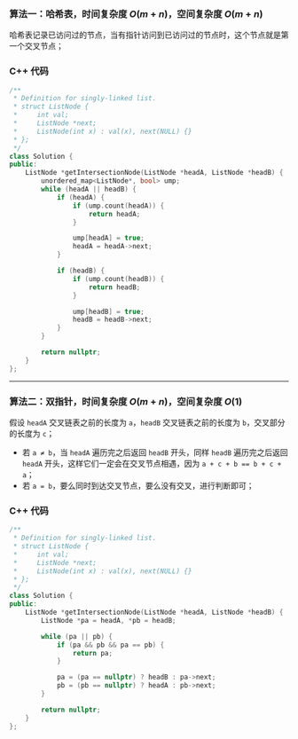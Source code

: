### 算法一：哈希表，时间复杂度 $O(m + n)$，空间复杂度 $O(m + n)$

哈希表记录已访问过的节点，当有指针访问到已访问过的节点时，这个节点就是第一个交叉节点；

### C++ 代码
```c++
/**
 * Definition for singly-linked list.
 * struct ListNode {
 *     int val;
 *     ListNode *next;
 *     ListNode(int x) : val(x), next(NULL) {}
 * };
 */
class Solution {
public:
    ListNode *getIntersectionNode(ListNode *headA, ListNode *headB) {
        unordered_map<ListNode*, bool> ump;
        while (headA || headB) {
            if (headA) {
                if (ump.count(headA)) {
                    return headA;
                }

                ump[headA] = true;
                headA = headA->next;
            }

            if (headB) {
                if (ump.count(headB)) {
                    return headB;
                }

                ump[headB] = true;
                headB = headB->next;
            }
        }

        return nullptr;
    }
};
```

---

### 算法二：双指针，时间复杂度 $O(m + n)$，空间复杂度 $O(1)$

假设 `headA` 交叉链表之前的长度为 `a`，`headB` 交叉链表之前的长度为 `b`，交叉部分的长度为 `c`；

+ 若 `a ≠ b`，当 `headA` 遍历完之后返回 `headB` 开头，同样 `headB` 遍历完之后返回 `headA` 开头，这样它们一定会在交叉节点相遇，因为 `a + c + b == b + c + a`；
+ 若 `a = b`，要么同时到达交叉节点，要么没有交叉，进行判断即可；

### C++ 代码
```c++
/**
 * Definition for singly-linked list.
 * struct ListNode {
 *     int val;
 *     ListNode *next;
 *     ListNode(int x) : val(x), next(NULL) {}
 * };
 */
class Solution {
public:
    ListNode *getIntersectionNode(ListNode *headA, ListNode *headB) {
        ListNode *pa = headA, *pb = headB;

        while (pa || pb) {
            if (pa && pb && pa == pb) {
                return pa;
            }

            pa = (pa == nullptr) ? headB : pa->next;
            pb = (pb == nullptr) ? headA : pb->next;
        }

        return nullptr;
    }
};
```
